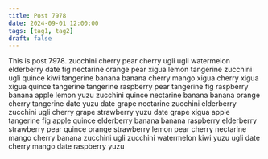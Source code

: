 ```yaml
---
title: Post 7978
date: 2024-09-01 12:00:00
tags: [tag1, tag2]
draft: false
---
```

This is post 7978.
zucchini
cherry
pear
cherry
ugli
ugli
watermelon
elderberry
date
fig
nectarine
orange
pear
xigua
lemon
tangerine
zucchini
ugli
quince
kiwi
tangerine
banana
banana
cherry
mango
xigua
cherry
xigua
xigua
quince
tangerine
tangerine
raspberry
pear
tangerine
fig
raspberry
banana
apple
lemon
yuzu
zucchini
quince
nectarine
banana
banana
orange
cherry
tangerine
date
yuzu
date
grape
nectarine
zucchini
elderberry
zucchini
ugli
cherry
grape
strawberry
yuzu
date
grape
xigua
apple
tangerine
fig
apple
quince
elderberry
banana
banana
raspberry
elderberry
strawberry
pear
quince
orange
strawberry
lemon
pear
cherry
nectarine
mango
cherry
banana
zucchini
ugli
zucchini
watermelon
kiwi
yuzu
ugli
date
cherry
mango
date
raspberry
yuzu
